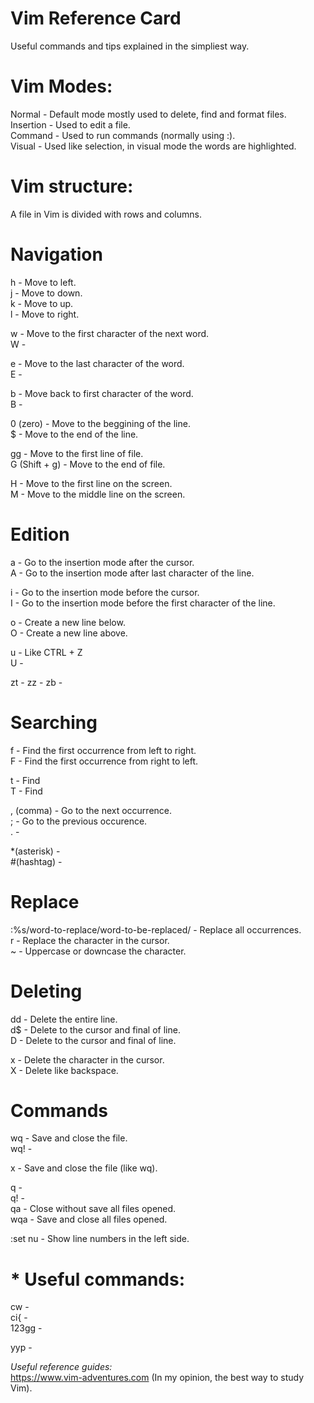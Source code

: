 # Vim Reference Card
Useful commands and tips explained in the simpliest way.

# Vim Modes:
Normal - Default mode mostly used to delete, find and format files.  
Insertion - Used to edit a file.  
Command - Used to run commands (normally using :).  
Visual - Used like selection, in visual mode the words are highlighted.

# Vim structure:
A file in Vim is divided with rows and columns.

# Navigation
h - Move to left.  
j - Move to down.  
k - Move to up.  
l - Move to right.  

w - Move to the first character of the next word.  
W - 

e - Move to the last character of the word.  
E -

b - Move back to first character of the word.  
B - 

0 (zero) - Move to the beggining of the line.  
$ - Move to the end of the line.  

gg - Move to the first line of file.  
G (Shift + g) - Move to the end of file.

H - Move to the first line on the screen.  
M - Move to the middle line on the screen.

# Edition
a - Go to the insertion mode after the cursor.  
A - Go to the insertion mode after last character of the line.  

i - Go to the insertion mode before the cursor.  
I - Go to the insertion mode before the first character of the line.  

o - Create a new line below.  
O - Create a new line above.  

u - Like CTRL + Z  
U - 

zt -
zz -
zb -

# Searching  

f - Find the first occurrence from left to right.  
F - Find the first occurrence from right to left.  

t - Find  
T - Find  

, (comma) - Go to the next occurrence.  
; - Go to the previous occurence.  
. - 

*(asterisk) -   
#(hashtag) -  

# Replace
:%s/word-to-replace/word-to-be-replaced/ - Replace all occurrences.  
r - Replace the character in the cursor.  
~ - Uppercase or downcase the character.  

# Deleting  
dd - Delete the entire line.  
d$ - Delete to the cursor and final of line.  
D - Delete to the cursor and final of line.  

x - Delete the character in the cursor.  
X - Delete like backspace.  

# Commands  
wq - Save and close the file.  
wq! -

x - Save and close the file (like wq).  

q -  
q! -  
qa - Close without save all files opened.  
wqa - Save and close all files opened.  

:set nu - Show line numbers in the left side.  

# * Useful commands:  

cw -  
ci{ -  
123gg -   

yyp -   

_Useful reference guides:_  
https://www.vim-adventures.com (In my opinion, the best way to study Vim).
